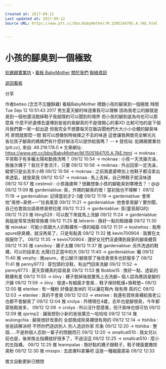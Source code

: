 ```yaml
---

Created at: 2017-09-12
Last updated at: 2017-09-12
Source URL: https://www.ptt.cc/bbs/BabyMother/M.1505184705.A.7AE.html


---
```


# 小孩的腳臭到一個極致


[批踢踢實業坊](https://www.ptt.cc/) › [看板 BabyMother](https://www.ptt.cc/bbs/BabyMother/index.html) [關於我們](https://www.ptt.cc/about.html) [聯絡資訊](https://www.ptt.cc/contact.html)

[返回看板](https://www.ptt.cc/bbs/BabyMother/index.html)

分享

作者beiteo (念念不忘鹽酥雞)
看板BabyMother
標題小孩的腳臭到一個極致
時間Tue Sep 12 10:51:43 2017
男生夏天腳的味道重我可以理解 因為我老公的腳就是臭到一個他還沒脫掉鞋子我就隱約可以聞到的境界 但小孩的腳到底為何也可以那麼臭 什麼不好遺傳去遺傳到爸爸的臭腳真的不是很開心的事XD 比較可怕的是下個月我們要一家一起出遊 但我完全不想要每天在飯店聞他們大大小小合體的腳臭味阿 房間就那麼一間 我可以想像到時候揮之不去的味道 這會讓我興致完全解光光 各位孩子腳臭的媽媽們有什麼好辦法可以提供給我嗎？ -- ※ 發信站: 批踢踢實業坊(ptt.cc), 來自: 49.219.178.0 ※ 文章網址: <https://www.ptt.cc/bbs/BabyMother/M.1505184705.A.7AE.html>
→ moknaa : 平常鞋子有多曬太陽和勤換洗嗎？ 09/12 10:54
→ moknaa : 小孩一天洗幾次澡，換幾次襪子？我兒子會流汗，只要 09/12 10:56
→ moknaa : 外出回家一定洗澡，縱使只是出去半小時 09/12 10:56
→ moknaa : 之前我婆婆帶加上他鞋子都沒拿出來透氣，就發臭我 09/12 10:57
→ moknaa : 馬上丟掉，自己帶鞋子就沒味道 09/12 10:57
推 cestmoii : 小孩幾歲啊？很難想象小孩的腳能臭到哪裡去？！@@ 09/12 11:09
推 gardeniablue: 臭，外甥的腳臭的很！當初我也不理解！ 09/12 11:19
→ gardeniablue: 記得當初才2-3歲 09/12 11:19
→ gardeniablue: 會笑他"臭修~臭修~一"拉長尾音 09/12 11:21
→ gardeniablue: 他會拿臭腳丫要你聞，自己也會說台語臭修臭修拉尾 09/12 11:23
→ gardeniablue: 音(童音超Q的) 09/12 11:23
推 liting529 : 可以脫下來就馬上洗腳 09/12 11:24
→ gardeniablue: 我姐是常常洗鞋常換襪 09/12 11:25
推 lehrerin : 換好一點的鞋跟襪 09/12 11:30
推 reinakai : 可能小孩跟大人的鞋襪有一樣的細菌 09/12 11:31
→ kostwhss : 我用apure除臭襪，就沒再臭了，只是有點貴 09/12 11:32
推 kevin700904 : 我實在太佩服你了。 09/12 11:35
→ kevin700904 : 還好女兒們沒遺傳到我家的腳臭體質 09/12 11:35
推 cancboy : 襪子太爛 09/12 11:37
推 gardeniablue: 另外洗過的鞋襪，可以的話拿去 太陽(日正當中的大 09/12 11:40
→ gardeniablue: 曬 09/12 11:40
推 verphy : 推apure，老公腳汗/腳臭穿了後改善很多也舒服多了 09/12 11:41
推 penny9773 : 穿包頭的涼鞋，有出門回來洗腳 09/12 11:52
→ penny9773 : 夏天穿襪真的容易臭 09/12 11:53
推 Bobbie15 : 換好一點、透氣的鞋襪有差 09/12 11:55
→ iiiivy : 襪子脫掉後就要馬上去洗腳~ 個人認為應該是腳的汗腺 09/12 11:59
→ iiiivy : 發達+有細菌才會臭... 鞋子保持乾燥+換鞋墊~ 09/12 12:00
推 etenlee : 有一種粉 好像是澳洲的 可以灑在鞋內 我有用 真的亡 09/12 12:03
→ etenlee : 真的不會臭 09/12 12:03
→ etenlee : 我還有買除臭襪給我老公 也都不會腳臭了 09/12 12:04
推 crolya : 外甥現在4歲，去年也是腳很臭，今年都穿拖鞋居多， 09/12 12:09
→ crolya : 所以沒什麼感覺，但汗臭味也很可怕 09/12 12:09
推 qormp2 : 讓我想到小新的爸爸廣志～哈哈哈 09/12 12:14
推 wulongchia : 腳臭很好改善的 全部換成除臭襪很有用的 09/12 12:14
→ ttshiba : 爸爸該解決吧 不然你們造訪別人 別人造訪你家 形象 09/12 12:20
→ ttshiba : 整個.....不是妳個人忍耐一輩子的問題而已 09/12 12:20
→ smallcat510 : 我女兒以前也是，後來換五指襪就好很多了，不過沒這 09/12 12:25
→ smallcat510 : 麼小的五指襪。 09/12 12:25
推 leannpalas : 換好點的襪子跟鞋子。鞋子裡面要撒除臭粉 09/12 12:30
推 misspo : 去皮膚科拿藥吧 這是一種細菌感染 09/12 12:33

推文自動更新已關閉

